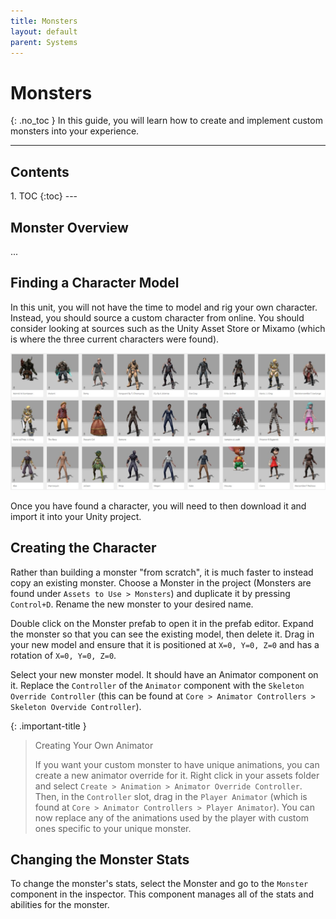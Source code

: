 ```yaml
---
title: Monsters
layout: default
parent: Systems
---
```


# Monsters
{: .no_toc }
In this guide, you will learn how to create and implement custom monsters into your experience.

---
<h2 class="text-delta">Contents</h2>
1. TOC
{:toc}
---

## Monster Overview
...

## Finding a Character Model
In this unit, you will not have the time to model and rig your own character. Instead, you should source a custom character from online. You should consider looking at sources such as the Unity Asset Store or Mixamo (which is where the three current characters were found).

![Image of Mixamo Characters](../assets/mixamo-characters.jpg)

Once you have found a character, you will need to then download it and import it into your Unity project.

## Creating the Character
Rather than building a monster "from scratch", it is much faster to instead copy an existing monster. Choose a Monster in the project (Monsters are found under `Assets to Use > Monsters`) and duplicate it by pressing `Control+D`. Rename the new monster to your desired name.

Double click on the Monster prefab to open it in the prefab editor. Expand the monster so that you can see the existing model, then delete it. Drag in your new model and ensure that it is positioned at `X=0, Y=0, Z=0` and has a rotation of `X=0, Y=0, Z=0`.

Select your new monster model. It should have an Animator component on it. Replace the `Controller` of the `Animator` component with the `Skeleton Override Controller` (this can be found at `Core > Animator Controllers > Skeleton Overvide Controller`).

{: .important-title }
> Creating Your Own Animator
>
> If you want your custom monster to have unique animations, you can create a new animator override for it. Right click in your assets folder and select `Create > Animation > Animator Override Controller`. Then, in the `Controller` slot, drag in the `Player Animator` (which is found at `Core > Animator Controllers > Player Animator`). You can now replace any of the animations used by the player with custom ones specific to your unique monster.

## Changing the Monster Stats
To change the monster's stats, select the Monster and go to the `Monster` component in the inspector. This component manages all of the stats and abilities for the monster.